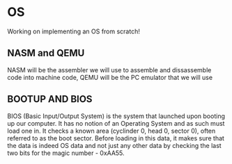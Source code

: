# OS

Working on implementing an OS from scratch!

## NASM and QEMU
NASM will be the assembler we will use to assemble and dissassemble code into machine code, QEMU will be the PC emulator that we will use

## BOOTUP AND BIOS
BIOS (Basic Input/Output System) is the system that launched upon booting up our computer. It has no notion of an Operating System and as such must load one in. It checks a known area (cyclinder 0, head 0, sector 0), often referred to as the boot sector. Before loading in this data, it makes sure that the data is indeed OS data and not just any other data by checking the last two bits for the magic number - 0xAA55.


